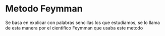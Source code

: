 # Metodo Feymman
Se basa en explicar con palabras sencillas los que estudiamos, se lo llama de esta manera por el cientifico Feymman que usaba este metodo